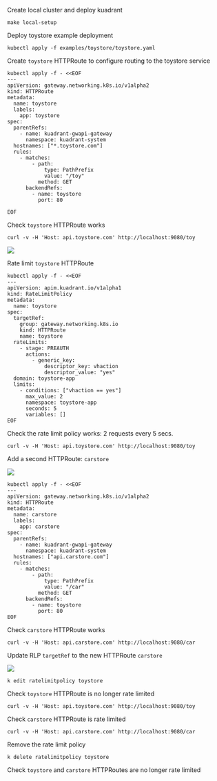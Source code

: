 Create local cluster and deploy kuadrant

```
make local-setup
```

Deploy toystore example deployment

```
kubectl apply -f examples/toystore/toystore.yaml
```

Create `toystore` HTTPRoute to configure routing to the toystore service

```
kubectl apply -f - <<EOF
---
apiVersion: gateway.networking.k8s.io/v1alpha2
kind: HTTPRoute
metadata:
  name: toystore
  labels:
    app: toystore
spec:
  parentRefs:
    - name: kuadrant-gwapi-gateway
      namespace: kuadrant-system
  hostnames: ["*.toystore.com"]
  rules:
    - matches:
        - path:
            type: PathPrefix
            value: "/toy"
          method: GET
      backendRefs:
        - name: toystore
          port: 80

EOF
```

Check `toystore` HTTPRoute works

```
curl -v -H 'Host: api.toystore.com' http://localhost:9080/toy
```

![](https://i.imgur.com/ykv86hV.png)

Rate limit `toystore` HTTPRoute

```yaml=
kubectl apply -f - <<EOF
---
apiVersion: apim.kuadrant.io/v1alpha1
kind: RateLimitPolicy
metadata:
  name: toystore
spec:
  targetRef:
    group: gateway.networking.k8s.io
    kind: HTTPRoute
    name: toystore
  rateLimits:
    - stage: PREAUTH
      actions:
        - generic_key:
            descriptor_key: vhaction
            descriptor_value: "yes"
  domain: toystore-app
  limits:
    - conditions: ["vhaction == yes"]
      max_value: 2
      namespace: toystore-app
      seconds: 5
      variables: []
EOF
```

Check the rate limit policy works: 2 requests every 5 secs.

```
curl -v -H 'Host: api.toystore.com' http://localhost:9080/toy
```

Add a second HTTPRoute: `carstore`

![](https://i.imgur.com/ruabBi3.png)

```yaml=
kubectl apply -f - <<EOF
---
apiVersion: gateway.networking.k8s.io/v1alpha2
kind: HTTPRoute
metadata:
  name: carstore
  labels:
    app: carstore
spec:
  parentRefs:
    - name: kuadrant-gwapi-gateway
      namespace: kuadrant-system
  hostnames: ["api.carstore.com"]
  rules:
    - matches:
        - path:
            type: PathPrefix
            value: "/car"
          method: GET
      backendRefs:
        - name: toystore
          port: 80
EOF
```

Check `carstore` HTTPRoute works

```
curl -v -H 'Host: api.carstore.com' http://localhost:9080/car
```

Update RLP `targetRef` to the new HTTPRoute `carstore`

![](https://i.imgur.com/eu30Mry.png)

```
k edit ratelimitpolicy toystore
```

Check `toystore` HTTPRoute is no longer rate limited

```
curl -v -H 'Host: api.toystore.com' http://localhost:9080/toy
```

Check `carstore` HTTPRoute is rate limited

```
curl -v -H 'Host: api.carstore.com' http://localhost:9080/car
```

Remove the rate limit policy

```
k delete ratelimitpolicy toystore
```

Check `toystore` and `carstore` HTTPRoutes are no longer rate limited
